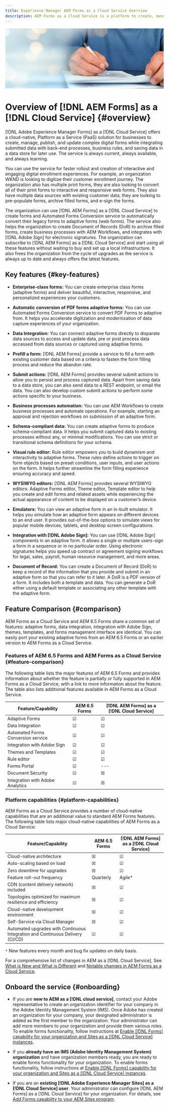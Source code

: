 ```yaml
---
title: Experience Manager AEM Forms as a Cloud Service Overview
description: AEM Forms as a Cloud Service is a platform to create, manage, publish enterprise-class forms and business processes.
---
```


![Journey from paper forms to digital forms](assets/forms.png)

# Overview of [!DNL AEM Forms] as a [!DNL Cloud Service] {#overview}

[!DNL Adobe Experience Manager Forms] as a [!DNL Cloud Service] offers a cloud-native, Platform as a Service (PaaS) solution for businesses to create, manage, publish, and update complex digital forms while integrating submitted data with back-end processes, business rules, and saving data in a data store for later use. The service is always current, always available, and always learning.

You can use the service for faster rollout and creation of interactive and engaging digital enrollment experiences. For example, an organization WKND is looking to digitize their customer enrollment journey. The organization also has multiple print forms, they are also looking to convert all of their print forms to interactive and responsive web forms. They also have multiple data sources with existing customer data, they are looking to pre-populate forms, archive filled forms, and e-sign the forms.  

The organization can use [!DNL AEM Forms] as a [!DNL Cloud Service] to create forms and Automated Forms Conversion service to automatically convert their legacy forms to adaptive forms (web forms). The service also helps the organization to create Document of Records (DoR) to archive filled forms, create business processes with AEM Workflows, and integrates with [!DNL Adobe Sign] for electronic signatures. The organization can subscribe to [!DNL AEM Forms] as a [!DNL Cloud Service] and start using all these features without waiting to buy and set up a local infrastructure. It also frees the organization from the cycle of upgrades as the service is always up to date and always offers the latest features.  

## Key features {#key-features}

* **Enterprise-class forms:** You can create enterprise class forms (adaptive forms) and deliver beautiful, interactive, responsive, and personalized experiences your customers. <!-- These forms change behavior and appearance based on the underlying device. You can also use themes and templates with adaptive forms to mandate a uniform structure and appearance for all the forms of an organization or a department.-->  

* **Automatic conversion of PDF forms adaptive forms:** You can use Automated Forms Conversion service to convert PDF Forms to adaptive from. It helps you accelerate digitization and modernization of data capture experiences of your organization.

* **Data Integration:** You can connect adaptive forms directly to disparate data sources to access and update data, pre or post process data accessed from data sources or captured using adaptive forms.

* **Prefill a form:** [!DNL AEM Forms] provide a service to fill a form with existing customer data based on a criteria to fasten the form filling process and reduce the abandon rate.

* **Submit actions:** [!DNL AEM Forms] provides several submit actions to allow you to persist and process captured data. Apart from saving data to a data store, you can also send data to a REST endpoint, or email the data. You can also develop custom submit actions to perform some actions specific to your business.  

* **Business processes automation:** You can use AEM Workflows to create business processes and automate operations. For example, starting an approval and rejection workflows on submission of an adaptive form.  

* **Schema-compliant data:** You can create adaptive forms to produce schema-compliant data. It helps you submit captured data to existing processes without any, or minimal modifications. You can use strict or transitional schema definitions for your schema.

* **Visual rule editor:** Rule editor empowers you to build dynamism and interactivity to adaptive forms. These rules define actions to trigger on form objects based on preset conditions, user inputs, and user actions on the form. It helps further streamline the form filling experience ensuring accuracy and speed.

* **WYSIWYG editors:** [!DNL AEM Forms] provides several WYSIWYG editors: Adaptive Forms editor, Theme editor, Template editor to help you create and edit forms and related assets while experiencing the actual appearance of content to be displayed on a customer’s device.

* **Emulators:** You can view an adaptive form in an in-built emulator. It helps you simulate how an adaptive form appears on different devices to an end user. It provides out-of-the-box options to simulate views for popular mobile devices, tablets, and desktop screen configurations.

* **Integration with [!DNL Adobe Sign]:** You can use [!DNL Adobe Sign] components in an adaptive form. It allows a single or multiple users-sign a form in a sequence or in no particular order. Using electronic signatures helps you speed up contract or agreement signing workflows for legal, sales, payroll, human resource management, and more areas.

* **Document of Record:** You can create a Document of Record (DoR) to keep a record of the information that you provide and submit in an adaptive form so that you can refer to it later. A DoR is a PDF version of a form. It includes both a template and data. You can generate a DoR either using a default template or associating any other template with the adaptive form.

## Feature Comparison {#comparison}

AEM Forms as a Cloud Service and AEM 6.5 Forms share a common set of features: adaptive forms, data integration, integration with Adobe Sign, themes, templates, and forms management interface are identical. You can easily port your existing adaptive forms from an AEM 6.5 Forms or an earlier version to AEM Forms as a Cloud Service.

### Features of AEM 6.5 Forms and AEM Forms as a Cloud Service {#feature-comparison}

The following table lists the major features of AEM 6.5 Forms and provides information about whether the feature is partially or fully supported in AEM Forms as a Cloud Service, with a link to more information about the feature. The table also lists additional features available in AEM Forms as a Cloud Service.

| Feature/Capability | AEM 6.5 Forms  | [!DNL AEM Forms] as a [!DNL Cloud Service] |
|---|---|---|
| Adaptive Forms | &#x2611;  | &#x2611;  |
| Data Integration | &#x2611; | &#x2611; |
| Automated Forms Conversion service | &#x2611; | &#x2611;|
| Integration with Adobe Sign | &#x2611; | &#x2611; |
| Themes and Templates | &#x2611; | &#x2611; |
| Rule editor | &#x2611; | &#x2611; |
| Forms Portal | &#x2611; | --- |
| Document Security | &#x2611; | &#x2612; |
| Integration with Adobe Analytics| &#x2611; | &#x2612; |

### Platform capabilities {#platform-capabilities}

AEM Forms as a Cloud Service provides a number of cloud-native capabilities that are an additional value to standard AEM Forms features. The following table lists major cloud-native capabilities of AEM Forms as a Cloud Service:

| Feature/Capability | AEM 6.5 Forms  | [!DNL AEM Forms] as a [!DNL Cloud Service] |
|---|---|---|
| Cloud-native architecture | &#x2612; | &#x2611;  |
| Auto-scaling based on load | &#x2612; | &#x2611;  |
| Zero downtime for upgrades | &#x2612; | &#x2611;  |
| Feature roll-out frequency | Quarterly | Agile*  |
| CDN (content delivery network) included | &#x2612; | &#x2611;  |
| Topologies optimized for maximum resilience and efficiency | &#x2612; | &#x2611;  |
| Cloud-native development environment | &#x2612; | &#x2611;  |
| Self-Service via Cloud Manager | &#x2612; | &#x2611;  |
| Automated upgrades with Continuous Integration and Continuous Delivery (CI/CD)| &#x2611; | &#x2611;  |

`*` New features every month and bug fix updates on daily basis.

For a comprehensive list of changes in AEM as a [!DNL Cloud Service], See [What is New and What is Different](https://docs.adobe.com/content/help/en/experience-manager-cloud-service/overview/what-is-new-and-different.html) and [Notable changes in AEM Forms as a Cloud Service](noteable-changes.md).

## Onboard the service {#onboarding}

* If you are **new to AEM as a [!DNL cloud service]**, contact your Adobe representative to create an organization identifier for your company in the Adobe Identity Management System (IMS). Once Adobe has created an organization for your company, your designated administrator is added as the first member to the organization. Your administrator can add more members to your organization and provide them various roles. To enable forms functionality, follow instructions at [Enable [!DNL Forms] capability for your organization and Sites as a [!DNL Cloud Service] instances](setup-forms-cloud-service.md).

* If you **already have an IMS (Adobe Identity Management System) organization** and have organization members ready, you are ready to enable forms functionality for your organization. To enable forms functionality, follow instructions at [Enable [!DNL Forms] capability for your organization and Sites as a [!DNL Cloud Service] instances](setup-forms-cloud-service.md).

* If you are an **existing [!DNL Adobe Experience Manager Sites] as a [!DNL Cloud Service] user**. Your administrator can configure [!DNL AEM Forms] as a [!DNL Cloud Service] for your organization. For details, see [Add Forms capability to your AEM Sites program](setup-forms-cloud-service.md#add-capability).
